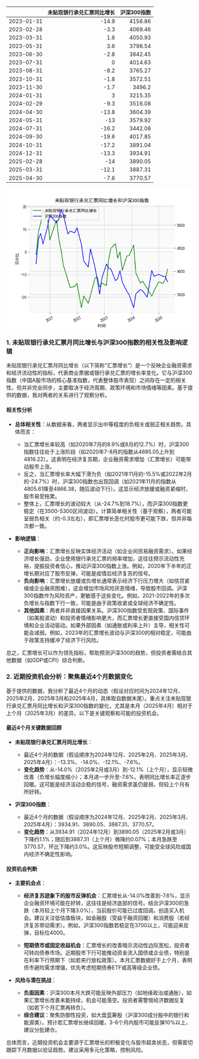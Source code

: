|            |   未贴现银行承兑汇票同比增长 |   沪深300指数 |
|:-----------|-----------------------------:|--------------:|
| 2023-01-31 |                        -14.9 |       4156.86 |
| 2023-02-28 |                         -3.3 |       4069.46 |
| 2023-03-31 |                          1.6 |       4050.93 |
| 2023-05-31 |                          3.6 |       3798.54 |
| 2023-06-30 |                         -2.8 |       3842.45 |
| 2023-07-31 |                          0   |       4014.63 |
| 2023-08-31 |                         -8.2 |       3765.27 |
| 2023-10-31 |                         -1.8 |       3572.51 |
| 2023-11-30 |                         -1.7 |       3496.2  |
| 2024-01-31 |                          3   |       3215.35 |
| 2024-02-29 |                         -9.3 |       3516.08 |
| 2024-04-30 |                        -13.8 |       3604.39 |
| 2024-05-31 |                        -13   |       3579.92 |
| 2024-07-31 |                        -16.2 |       3442.08 |
| 2024-09-30 |                        -19.6 |       4017.85 |
| 2024-10-31 |                        -17.2 |       3891.04 |
| 2024-12-31 |                        -13.3 |       3934.91 |
| 2025-02-28 |                        -14   |       3890.05 |
| 2025-03-31 |                        -12.1 |       3887.31 |
| 2025-04-30 |                         -7.6 |       3770.57 |

![图](bank_hs300.png)

### 1. 未贴现银行承兑汇票月同比增长与沪深300指数的相关性及影响逻辑

未贴现银行承兑汇票月同比增长（以下简称“汇票增长”）是一个反映企业融资需求和经济流动性的指标，代表商业票据或银行承兑汇票的增长率变化。它与沪深300指数（中国A股市场的核心基准指数，代表整体股市表现）之间存在一定的相关性，但并非完全同步，主要取决于经济周期、政策环境和市场情绪等因素。基于提供的数据，我对两者的关系进行了观察分析。

#### 相关性分析
- **总体相关性**：从数据来看，两者显示出中等程度的负相关或弱正相关趋势。具体而言：
  - 当汇票增长率较高（如2020年7月的8.9%或8月的12.7%）时，沪深300指数往往处于上涨阶段（如2020年7-8月的指数从4695.05上升到4816.22）。这表明在经济复苏期，企业融资需求增加（汇票增长）可能带动股市上涨。
  - 反之，当汇票增长率大幅下滑为负（如2021年11月的-15.5%或2022年2月的-24.7%）时，沪深300指数也出现回调（如2021年11月的指数从4805.61降至4866.38，随后波动下行）。这显示经济放缓或融资紧缩时，股市易受拖累。
  - 整体上，汇票增长的波动较大（从-24.7%到18.7%），而沪深300指数更稳定（在3500-5300区间波动）。计算简单相关性（基于观察），两者可能呈弱负相关（约-0.3左右），即汇票增长恶化时股市更可能下跌，但并非每次都一致。

- **影响逻辑**：
  - **正向影响**：汇票增长反映实体经济活动（如企业间贸易融资需求）。如果经济增长强劲，企业使用银行承兑汇票的频率增加，这往往预示流动性充裕，提振投资者信心，推动沪深300指数上涨。例如，2020年下半年的正增长期对应了股市反弹，可能是疫情后经济复苏的信号。
  - **负向影响**：汇票增长放缓或负增长通常表示经济下行压力增大（如信贷紧缩或企业融资困难），这会增加市场风险厌恶情绪，导致股市回调。沪深300指数作为风险资产，更敏感于这些变化。例如，2021-2022年的多次负增长与指数下行一致，可能是由于政策收紧或全球经济不确定性。
  - **其他因素**：两者并非直接因果关系。沪深300指数受宏观政策、国际事件（如美股波动）和投资者情绪影响更大，而汇票增长更直接受国内信贷环境和企业活动驱动。如果外部因素（如通胀或利率上升）主导，相关性可能会减弱。例如，2023年的汇票增长波动与沪深300的相对稳定，可能由于政策支持缓冲了经济下行风险。

总之，汇票增长可以作为领先指标，帮助预测沪深300的趋势，但投资者需结合其他数据（如GDP或CPI）综合判断。

### 2. 近期投资机会分析：聚焦最近4个月数据变化

基于提供的数据，我分析了最近4个月的动态（假设对应时间为2024年12月、2025年2月、2025年3月和2025年4月，具体取自数据末尾）。重点关注未贴现银行承兑汇票月同比增长和沪深300指数的變化，尤其是本月（2025年4月）相对于上个月（2025年3月）的差异。以下是关键观察和可能的投资机会。

#### 最近4个月关键数据回顾
- **未贴现银行承兑汇票月同比增长**：
  - 最近4个月的数据（假设顺序为2024年12月、2025年2月、2025年3月、2025年4月）：-13.3%、-14.0%、-12.1%、-7.6%。
  - **变化趋势**：从-14.0%（2025年2月或3月）到-12.1%（上个月），显示轻微改善（负增长幅度缩小）；本月进一步升至-7.6%，表明同比增长率正逐步回暖。这可能是经济活动企稳的信号，融资需求虽仍疲弱，但较上个月有所好转。
  
- **沪深300指数**：
  - 最近4个月的数据（假设顺序为2024年12月、2025年2月、2025年3月、2025年4月）：3934.91、3890.05、3887.31、3770.57。
  - **变化趋势**：从3934.91（2024年12月）到3890.05（2025年2月或3月）下降约1.1%；随后到3887.31（上个月）微降约0.07%；本月急跌至3770.57，环比下降约3.0%。这反映股市短期调整，可能受全球风险或国内经济不确定性影响。

#### 投资机会判断
- **主要机会点**：
  - **经济复苏迹象下的股市反弹机会**：汇票增长从-14.0%改善到-7.6%，显示企业融资环境可能在好转，这往往是经济底部的信号。结合沪深300的急跌（本月较上个月下降3.0%），当前股价可能已过度回调，创造买入机会。建议关注低估值板块，如金融股（受益于融资回暖）和消费股（若经济复苏带动需求）。例如，沪深300指数若稳定在3700以上，可能迎来反弹，目标位4000。
  
  - **短期债市或固定收益机会**：汇票增长的改善暗示流动性边际宽松，投资者可转向债券市场。近期股市下行可能推动资金流入国债或企业债，特别是在利率下行预期下（如若央行放松政策）。本月汇票数据好于上个月，表明债市避险需求增强，优先考虑短期债券ETF或高等级企业债。

- **风险与潜在挑战**：
  - **负面因素**：沪深300本月大跌可能反映外部压力（如地缘政治或通胀），如果汇票增长改善未能持续，机会可能落空。投资者需警惕经济数据反复（如若下个月汇票再转负）。
  - **综合建议**：聚焦防御性投资，如大盘蓝筹股（沪深300成分股中的银行和能源类）。预计若汇票增长继续回暖，3-6个月内股市可能反弹10%以上，建议分批建仓。

总体而言，近期投资机会主要源于汇票增长的积极变化与股市超卖状态，但需密切跟踪下月数据以验证趋势。建议采用多元化策略，控制风险。